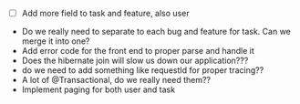 - [ ] Add more field  to task and feature, also user
- Do we really need to separate to each bug and feature for task. Can we merge it into one?
- Add error code for the front end to proper parse and handle it
- Does the hibernate join will slow us down our application???
- do we need to add something like requestId for proper tracing??
- A lot of @Transactional, do we really need them??
- Implement paging for both user and task